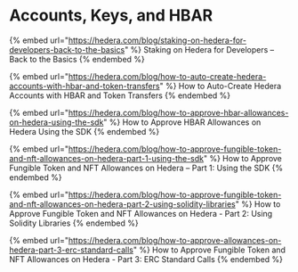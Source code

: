 # Accounts, Keys, and HBAR

{% embed url="https://hedera.com/blog/staking-on-hedera-for-developers-back-to-the-basics" %}
Staking on Hedera for Developers – Back to the Basics
{% endembed %}

{% embed url="https://hedera.com/blog/how-to-auto-create-hedera-accounts-with-hbar-and-token-transfers" %}
How to Auto-Create Hedera Accounts with HBAR and Token Transfers
{% endembed %}

{% embed url="https://hedera.com/blog/how-to-approve-hbar-allowances-on-hedera-using-the-sdk" %}
How to Approve HBAR Allowances on Hedera Using the SDK
{% endembed %}

{% embed url="https://hedera.com/blog/how-to-approve-fungible-token-and-nft-allowances-on-hedera-part-1-using-the-sdk" %}
How to Approve Fungible Token and NFT Allowances on Hedera – Part 1: Using the SDK
{% endembed %}

{% embed url="https://hedera.com/blog/how-to-approve-fungible-token-and-nft-allowances-on-hedera-part-2-using-solidity-libraries" %}
How to Approve Fungible Token and NFT Allowances on Hedera - Part 2: Using Solidity Libraries
{% endembed %}

{% embed url="https://hedera.com/blog/how-to-approve-allowances-on-hedera-part-3-erc-standard-calls" %}
How to Approve Fungible Token and NFT Allowances on Hedera - Part 3: ERC Standard Calls
{% endembed %}

